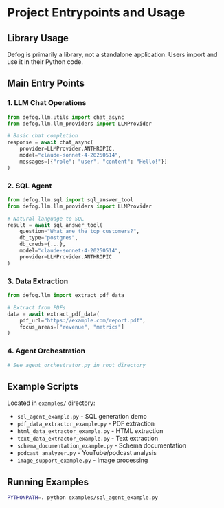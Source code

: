 # Project Entrypoints and Usage

## Library Usage
Defog is primarily a library, not a standalone application. Users import and use it in their Python code.

## Main Entry Points

### 1. LLM Chat Operations
```python
from defog.llm.utils import chat_async
from defog.llm.llm_providers import LLMProvider

# Basic chat completion
response = await chat_async(
    provider=LLMProvider.ANTHROPIC,
    model="claude-sonnet-4-20250514",
    messages=[{"role": "user", "content": "Hello!"}]
)
```

### 2. SQL Agent
```python
from defog.llm.sql import sql_answer_tool
from defog.llm.llm_providers import LLMProvider

# Natural language to SQL
result = await sql_answer_tool(
    question="What are the top customers?",
    db_type="postgres",
    db_creds={...},
    model="claude-sonnet-4-20250514",
    provider=LLMProvider.ANTHROPIC
)
```

### 3. Data Extraction
```python
from defog.llm import extract_pdf_data

# Extract from PDFs
data = await extract_pdf_data(
    pdf_url="https://example.com/report.pdf",
    focus_areas=["revenue", "metrics"]
)
```

### 4. Agent Orchestration
```python
# See agent_orchestrator.py in root directory
```

## Example Scripts
Located in `examples/` directory:
- `sql_agent_example.py` - SQL generation demo
- `pdf_data_extractor_example.py` - PDF extraction
- `html_data_extractor_example.py` - HTML extraction
- `text_data_extractor_example.py` - Text extraction
- `schema_documentation_example.py` - Schema documentation
- `podcast_analyzer.py` - YouTube/podcast analysis
- `image_support_example.py` - Image processing

## Running Examples
```bash
PYTHONPATH=. python examples/sql_agent_example.py
```
